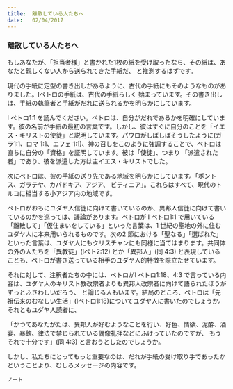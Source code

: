 ```yaml
---
title:  離散している人たちへ
date:   02/04/2017
---
```


### 離散している人たちへ

 もしあなたが、「担当者様」と書かれた1枚の紙を受け取ったなら、その紙は、あなたと親しくない人から送られてきた手紙だ、 と推測するはずです。

 現代の手紙に定型の書き出しがあるように、古代の手紙にもそのようなものがありました。Iペトロの手紙は、古代の手紙らしく 始まっています。その書き出しは、手紙の執筆者と手紙がだれに送られるかを明らかにしています。

 I ペトロ1:1 を読んでください。ペトロは、自分がだれであるかを明確にしています。彼の名前が手紙の最初の言葉です。しかし、彼はすぐに自分のことを「イエス・キリストの使徒」と説明しています。パウロがしばしばそうしたように(ガラ1:1、ロマ 1:1、エフェ 1:1)、神の召しをこのように強調することで、ペトロは直ちに自分の「資格」を証明しています。彼は「使徒」、つまり 「派遣された者」であり、彼を派遣した方は主イエス・キリストでした。

 次にペトロは、彼の手紙の送り先である地域を明らかにしています。「ポントス、ガラテヤ、カパドキア、アジア、 ビティニア」。これらはすべて、現代のトルコに相当する小アジア内の地域です。

 ペトロがおもにユダヤ人信徒に向けて書いているのか、異邦人信徒に向けて書いているのかを巡っては、議論があります。ペトロが I ペトロ1:1 で用いている「離散して」「仮住まいをしている」といった言葉は、1 世紀の聖地の外に住むユダヤ人に本来用いられるものです。次の2 節における「聖なる」「選ばれた」といった言葉は、ユダヤ人にもクリスチャンにも同様に当てはまります。共同体の外の人たちを「異教徒」(Iペト2:12) とか「異邦人」(同 4:3) と表現していることも、ペトロが書き送っている相手のユダヤ人的特徴を際立たせています。

 それに対して、注釈者たちの中には、ペトロがI ペトロ1:18、4:3 で言っている内容は、ユダヤ人のキリスト教改宗者よりも異邦人改宗者に向けて語られたほうがずっとふさわしいだろう、 と論じる人もいます。結局のところ、ペトロは「先祖伝来のむなしい生活」(Iペトロ1:18)についてユダヤ人に書いたのでしょうか。それともユダヤ人読者に、

「かつてあなたがたは、異邦人が好むようなことを行い、好色、情欲、泥酔、酒宴、暴飲、律法で禁じられている偶像礼拝などにふけっていたのですが、 もうそれで十分です」(同 4:3) と言おうとしたのでしょうか。

 しかし、私たちにとってもっと重要なのは、だれが手紙の受け取り手であったかということより、むしろメッセージの内容です。

`ノート`

